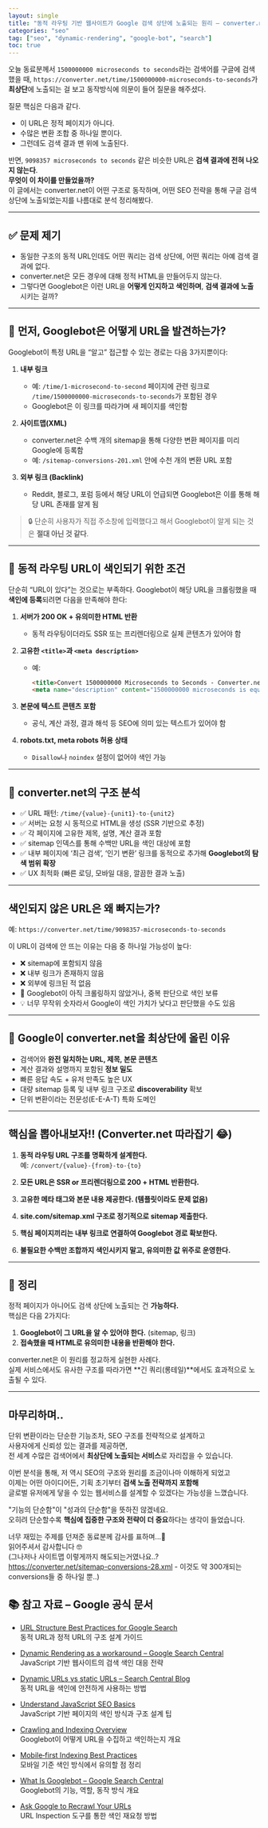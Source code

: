 ```yaml
---
layout: single
title: "동적 라우팅 기반 웹사이트가 Google 검색 상단에 노출되는 원리 – converter.net 사례 분석"
categories: "seo"
tag: ["seo", "dynamic-rendering", "google-bot", "search"]
toc: true
---
```


오늘 동료분께서 `1500000000 microseconds to seconds`라는 검색어를 구글에 검색했을 때, `https://converter.net/time/1500000000-microseconds-to-seconds`가 **최상단**에 노출되는 걸 보고 동작방식에 의문이 들어 질문을 해주셨다.

질문 핵심은 다음과 같다.
- 이 URL은 정적 페이지가 아니다.
- 수많은 변환 조합 중 하나일 뿐이다.
- 그런데도 검색 결과 맨 위에 노출된다.

반면, `9098357 microseconds to seconds` 같은 비슷한 URL은 **검색 결과에 전혀 나오지 않는다**.  
**무엇이 이 차이를 만들었을까?**    
이 글에서는 converter.net이 어떤 구조로 동작하며, 어떤 SEO 전략을 통해 구글 검색 상단에 노출되었는지를 나름대로 분석 정리해봤다.

---

## ✅ 문제 제기

- 동일한 구조의 동적 URL인데도 어떤 쿼리는 검색 상단에, 어떤 쿼리는 아예 검색 결과에 없다.
- converter.net은 모든 경우에 대해 정적 HTML을 만들어두지 않는다.
- 그렇다면 Googlebot은 이런 URL을 **어떻게 인지하고 색인하며**, **검색 결과에 노출**시키는 걸까?

---

## 🧠 먼저, Googlebot은 어떻게 URL을 발견하는가?

Googlebot이 특정 URL을 “알고” 접근할 수 있는 경로는 다음 3가지뿐이다:

1. **내부 링크**  
   - 예: `/time/1-microsecond-to-second` 페이지에 관련 링크로 `/time/1500000000-microseconds-to-seconds`가 포함된 경우  
   - Googlebot은 이 링크를 따라가며 새 페이지를 색인함

2. **사이트맵(XML)**  
   - converter.net은 수백 개의 sitemap을 통해 다양한 변환 페이지를 미리 Google에 등록함  
   - 예: `/sitemap-conversions-201.xml` 안에 수천 개의 변환 URL 포함

3. **외부 링크 (Backlink)**  
   - Reddit, 블로그, 포럼 등에서 해당 URL이 언급되면 Googlebot은 이를 통해 해당 URL 존재를 알게 됨

> 🔒 단순히 사용자가 직접 주소창에 입력했다고 해서 Googlebot이 알게 되는 것은 **절대 아닌 것 같다**.

---

## 🔧 동적 라우팅 URL이 색인되기 위한 조건

단순히 “URL이 있다”는 것으로는 부족하다. Googlebot이 해당 URL을 크롤링했을 때 **색인에 등록**되려면 다음을 만족해야 한다:

1. **서버가 200 OK + 유의미한 HTML 반환**
   - 동적 라우팅이더라도 SSR 또는 프리렌더링으로 실제 콘텐츠가 있어야 함

2. **고유한 `<title>`과 `<meta description>`**
   - 예:  
     ```html
     <title>Convert 1500000000 Microseconds to Seconds - Converter.net</title>
     <meta name="description" content="1500000000 microseconds is equal to 1500 seconds. Learn how to convert µs to s.">
     ```

3. **본문에 텍스트 콘텐츠 포함**
   - 공식, 계산 과정, 결과 해석 등 SEO에 의미 있는 텍스트가 있어야 함

4. **robots.txt, meta robots 허용 상태**
   - `Disallow`나 `noindex` 설정이 없어야 색인 가능

---

## 🧩 converter.net의 구조 분석

- ✅ URL 패턴: `/time/{value}-{unit1}-to-{unit2}`
- ✅ 서버는 요청 시 동적으로 HTML을 생성 (SSR 기반으로 추정)
- ✅ 각 페이지에 고유한 제목, 설명, 계산 결과 포함
- ✅ sitemap 인덱스를 통해 수백만 URL을 색인 대상에 포함
- ✅ 내부 페이지에 ‘최근 검색’, ‘인기 변환’ 링크를 동적으로 추가해 **Googlebot의 탐색 범위 확장**
- ✅ UX 최적화 (빠른 로딩, 모바일 대응, 깔끔한 결과 노출)

---

## 색인되지 않은 URL은 왜 빠지는가?

예: `https://converter.net/time/9098357-microseconds-to-seconds`

이 URL이 검색에 안 뜨는 이유는 다음 중 하나일 가능성이 높다:

- ❌ sitemap에 포함되지 않음
- ❌ 내부 링크가 존재하지 않음
- ❌ 외부에 링크된 적 없음
- 🔁 Googlebot이 아직 크롤링하지 않았거나, 중복 판단으로 색인 보류
- 💡 너무 무작위 숫자라서 Google이 색인 가치가 낮다고 판단했을 수도 있음

---
## 🧠 Google이 converter.net을 최상단에 올린 이유

- 검색어와 **완전 일치하는 URL, 제목, 본문 콘텐츠**
- 계산 결과와 설명까지 포함된 **정보 밀도**
- 빠른 응답 속도 + 유저 만족도 높은 UX
- 대량 sitemap 등록 및 내부 링크 구조로 **discoverability** 확보
- 단위 변환이라는 전문성(E-E-A-T) 특화 도메인

---

## 핵심을 뽑아내보자!! (Converter.net 따라잡기 😂)

1. **동적 라우팅 URL 구조를 명확하게 설계한다.**  
   예: `/convert/{value}-{from}-to-{to}`

2. **모든 URL은 SSR or 프리렌더링으로 200 + HTML 반환한다.**

3. **고유한 메타 태그와 본문 내용 제공한다. (템플릿이라도 문제 없음)**

4. **site.com/sitemap.xml 구조로 정기적으로 sitemap 제출한다.**

5. **핵심 페이지끼리는 내부 링크로 연결하여 Googlebot 경로 확보한다.**

6. **불필요한 수백만 조합까지 색인시키지 말고, 유의미한 값 위주로 운영한다.**

---

## 🧾 정리

정적 페이지가 아니어도 검색 상단에 노출되는 건 **가능하다.**  
핵심은 다음 2가지다:

1. **Googlebot이 그 URL을 알 수 있어야 한다.** (sitemap, 링크)
2. **접속했을 때 HTML로 유의미한 내용을 반환해야 한다.**

converter.net은 이 원리를 정교하게 실현한 사례다.  
실제 서비스에서도 유사한 구조를 따라가면 **긴 쿼리(롱테일)**에서도 효과적으로 노출될 수 있다.

---

## 마무리하며..

단위 변환이라는 단순한 기능조차, SEO 구조를 전략적으로 설계하고  
사용자에게 신뢰성 있는 결과를 제공하면,  
전 세계 수많은 검색어에서 **최상단에 노출되는 서비스**로 자리잡을 수 있습니다.

이번 분석을 통해, 저 역시 SEO의 구조와 원리를 조금이나마 이해하게 되었고  
이제는 어떤 아이디어든, 기획 초기부터 **검색 노출 전략까지 포함해**  
글로벌 유저에게 닿을 수 있는 웹서비스를 설계할 수 있겠다는 가능성을 느꼈습니다.

"기능의 단순함"이 "성과의 단순함"을 뜻하진 않겠네요.  
오히려 단순할수록 **핵심에 집중한 구조와 전략이 더 중요**하다는 생각이 들었습니다.

너무 재밌는 주제를 던져준 동료분께 감사를 표하며...🙏    
읽어주셔서 감사합니다 🤓   
(그나저나 사이트맵 이렇게까지 해도되는거였나요..? https://converter.net/sitemap-conversions-28.xml - 이것도 약 300개되는 conversions들 중 하나일 뿐..)
 
## 📚 참고 자료 – Google 공식 문서

- [URL Structure Best Practices for Google Search](https://developers.google.com/search/docs/crawling-indexing/url-structure)  
  동적 URL과 정적 URL의 구조 설계 가이드

- [Dynamic Rendering as a workaround – Google Search Central](https://developers.google.com/search/blog/2018/07/dynamic-rendering)  
  JavaScript 기반 웹사이트의 검색 색인 대응 전략

- [Dynamic URLs vs static URLs – Search Central Blog](https://developers.google.com/search/blog/2008/09/dynamic-urls-vs-static-urls)  
  동적 URL을 색인에 안전하게 사용하는 방법

- [Understand JavaScript SEO Basics](https://developers.google.com/search/docs/crawling-indexing/javascript)  
  JavaScript 기반 페이지의 색인 방식과 구조 설계 팁

- [Crawling and Indexing Overview](https://developers.google.com/search/docs/crawling-indexing/how-search-works)  
  Googlebot이 어떻게 URL을 수집하고 색인하는지 개요

- [Mobile‑first Indexing Best Practices](https://developers.google.com/search/docs/crawling-indexing/mobile/mobile-sites-overview)  
  모바일 기준 색인 방식에서 유의할 점 정리

- [What Is Googlebot – Google Search Central](https://developers.google.com/search/docs/crawling-indexing/overview-googlebot)  
  Googlebot의 기능, 역할, 동작 방식 개요

- [Ask Google to Recrawl Your URLs](https://support.google.com/webmasters/answer/6065812)  
  URL Inspection 도구를 통한 색인 재요청 방법